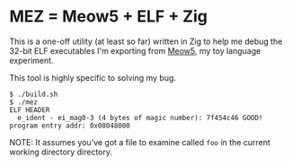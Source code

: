 # MEZ = Meow5 + ELF + Zig

This is a one-off utility (at least so far) written in Zig
to help me debug the 32-bit ELF executables I'm exporting
from
<a href="https://ratfactor.com/meow5/">Meow5</a>,
my toy language experiment.

This tool is highly specific to solving my bug.

    $ ./build.sh
    $ ./mez
    ELF HEADER
      e_ident - ei_mag0-3 (4 bytes of magic number): 7f454c46 GOOD!
    program entry addr: 0x08048000

NOTE: It assumes you've got a file to examine called `foo` in
the current working directory directory.

